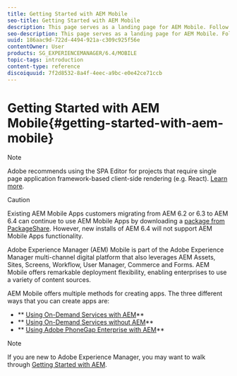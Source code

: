 ```yaml
---
title: Getting Started with AEM Mobile
seo-title: Getting Started with AEM Mobile
description: This page serves as a landing page for AEM Mobile. Follow this page as a starting point to learn about the three different ways for creating apps.
seo-description: This page serves as a landing page for AEM Mobile. Follow this page as a starting point to learn about the three different ways for creating apps.
uuid: 186aac9d-722d-4494-921a-c309c925f56e
contentOwner: User
products: SG_EXPERIENCEMANAGER/6.4/MOBILE
topic-tags: introduction
content-type: reference
discoiquuid: 7f2d8532-8a4f-4eec-a9bc-e0e42ce71ccb
---
```


# Getting Started with AEM Mobile{#getting-started-with-aem-mobile}

>[!NOTE]
>
>Adobe recommends using the SPA Editor for projects that require single page application framework-based client-side rendering (e.g. React). [Learn more](../../sites/developing/using/spa-overview.md).

>[!CAUTION]
>
>Existing AEM Mobile Apps customers migrating from AEM 6.2 or 6.3 to AEM 6.4 can continue to use AEM Mobile Apps by downloading a [package from PackageShare](https://www.adobeaemcloud.com/content/marketplace/marketplaceProxy.html?packagePath=/content/companies/public/adobe/packages/cq640/compatpack/aem-mobile-package). However, new installs of AEM 6.4 will not support AEM Mobile Apps functionality.

Adobe Experience Manager (AEM) Mobile is part of the Adobe Experience Manager multi-channel digital platform that also leverages AEM Assets, Sites, Screens, Workflow, User Manager, Commerce and Forms. AEM Mobile offers remarkable deployment flexibility, enabling enterprises to use a variety of content sources.

AEM Mobile offers multiple methods for creating apps. The three different ways that you can create apps are:

* ** [Using On-Demand Services with AEM](../../mobile/using/getting-started-aem-mobile-on-demand.md)**
* ** [Using On-Demand Services without AEM](https://helpx.adobe.com/digital-publishing-solution/topics.html)**
* ** [Using Adobe PhoneGap Enterprise with AEM](../../mobile/using/getting-started-aem-mobile-phonegap.md)**

>[!NOTE]
>
>If you are new to Adobe Experience Manager, you may want to walk through [Getting Started with AEM](../../sites/deploying/using/deploy.md).

